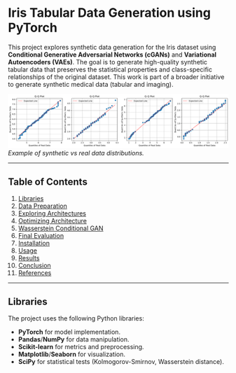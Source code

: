 # Iris Tabular Data Generation using PyTorch

This project explores synthetic data generation for the Iris dataset using **Conditional Generative Adversarial Networks (cGANs)** and **Variational Autoencoders (VAEs)**. The goal is to generate high-quality synthetic tabular data that preserves the statistical properties and class-specific relationships of the original dataset. This work is part of a broader initiative to generate synthetic medical data (tabular and imaging).

![Generated vs Real Data Comparison](images/Q-Qplots.png)
*Example of synthetic vs real data distributions.*

---

## Table of Contents
1. [Libraries](#libraries)
2. [Data Preparation](#data-preparation)
3. [Exploring Architectures](#exploring-architectures)
4. [Optimizing Architecture](#optimizing-architecture)
5. [Wasserstein Conditional GAN](#introducing-the-wgan)
6. [Final Evaluation](#final-evaluation)
7. [Installation](#installation)
8. [Usage](#usage)
9. [Results](#results)
10. [Conclusion](#conclusion)
11. [References](#references)

---

## Libraries
The project uses the following Python libraries:
- **PyTorch** for model implementation.
- **Pandas**/**NumPy** for data manipulation.
- **Scikit-learn** for metrics and preprocessing.
- **Matplotlib**/**Seaborn** for visualization.
- **SciPy** for statistical tests (Kolmogorov-Smirnov, Wasserstein distance).

```python
